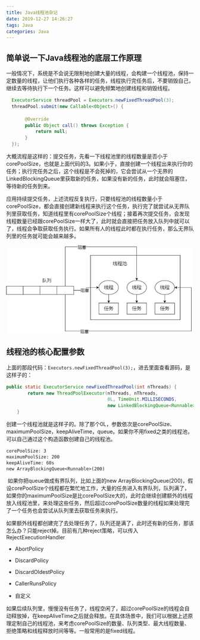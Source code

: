 ```yaml
---
title: Java线程池杂记
date: 2019-12-27 14:26:27
tags: Java
categories: Java
---
```


## 简单说一下Java线程池的底层工作原理

​		一般情况下，系统是不会说无限制地创建大量的线程，会构建一个线程池，保持一定数量的线程，让他们执行各种各样的任务，线程执行完任务后，不要销毁自己，继续去等待执行下一个任务。这样可以避免频繁地创建线程和销毁线程。

```java
  ExecutorService threadPool = Executors.newFixedThreadPool(3);
  threadPool.submit(new Callable<Object>() {

       @Override
       public Object call() throws Exception {
           return null;
       }
  });
```

​		大概流程是这样的：提交任务，先看一下线程池里的线程数量是否小于corePoolSize，也就是上面代码的3。如果小于，直接创建一个线程出来执行你的任务；执行完任务之后，这个线程是不会死掉的，它会尝试从一个无界的LinkedBlockingQueue里获取新的任务，如果没有新的任务，此时就会阻塞住，等待新的任务到来。

​		应用持续提交任务，上述流程反复执行，只要线程池的线程数量小于corePoolSize，都会直接创建新线程来执行这个任务，执行完了就尝试从无界队列里获取任务，知道线程里有corePoolSize个线程；接着再次提交任务，会发现线程数量已经跟corePoolSize一样大了，此时就会直接把任务放入队列中就可以了，线程会争取获取任务执行。如果所有人的线程此时都在执行任务，那么无界队列里的任务就可能会越来越多。

![线程池](Java线程池杂记/线程池.png)

## 线程池的核心配置参数

​		上面的那段代码：`Executors.newFixedThreadPool(3);`，进去里面查看源码，是这样子的：

```java
public static ExecutorService newFixedThreadPool(int nThreads) {
        return new ThreadPoolExecutor(nThreads, nThreads,
                                      0L, TimeUnit.MILLISECONDS,
                                      new LinkedBlockingQueue<Runnable>());
    }
```

​		创建一个线程池就是这样子的。除了那个0L，参数依次是corePoolSize、maximumPoolSize，keepAliveTime，queue。如果你不用fixed之类的线程池，可以自己通过这个构造函数创建自己的线程池。

```
corePoolSize: 3
maximumPoolSize: 200
keepAliveTime: 60s
new ArrayBlockingQueue<Runnable>(200)
```

​		如果你把queue做成有界队列，比如上面的new ArrayBlockingQueue<Runnable>(200)，假设corePoolSize个线程都在繁忙地工作，大量的任务进入有界队列，队列满了，如果你的maximumPoolSize是比corePoolSize大的，此时会继续创建额外的线程放入线程池里，来处理这些任务，然后超过corePoolSize数量的线程如果处理完了一个任务也会尝试从队列里去获取任务来执行。

​		如果额外线程都创建完了去处理任务了，队列还是满了，此时还有新的任务，那该怎么办？只能reject掉。目前有几种reject策略，可以传入RejectExecutionHandler

- AbortPolicy

- DiscardPolicy

- DiscardOldestPolicy

- CallerRunsPolicy

- 自定义

​		如果后续队列里，慢慢没有任务了，线程空闲了，超过corePoolSize的线程会自动释放掉，在keepAliveTime之后就会释放。在具体场景中，我们可以根据上述原理定制自己的线程池，来考虑corePoolSize的数量、队列类型、最大线程数量、拒绝策略和线程释放时间等等。一般常用的是fixed线程。